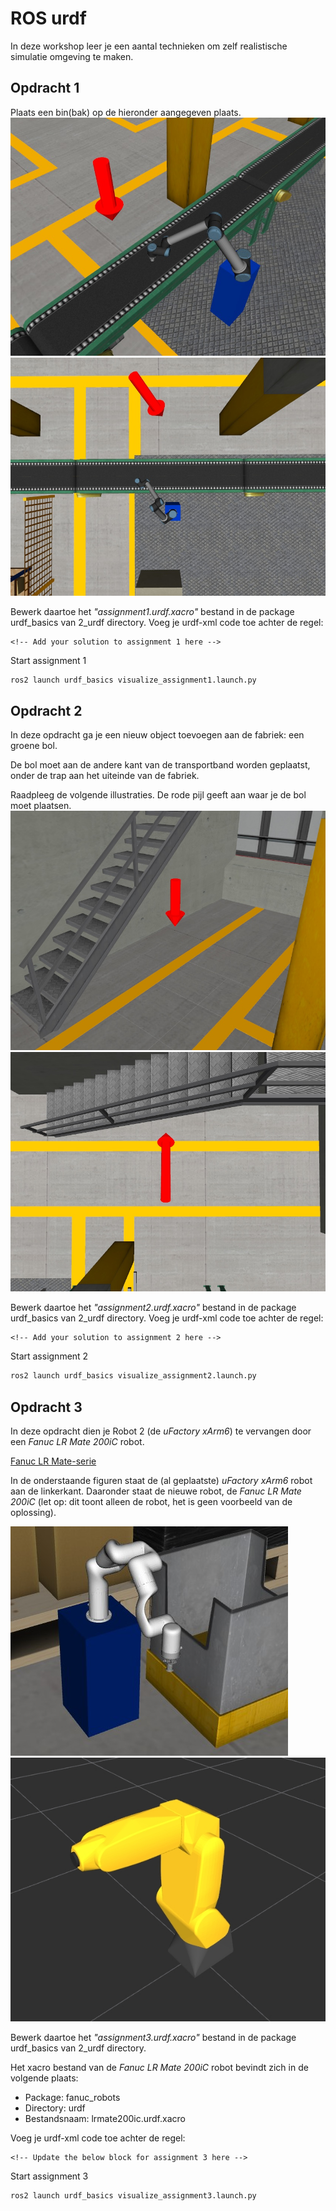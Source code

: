 # ROS urdf


In deze workshop leer je een aantal technieken om zelf realistische simulatie omgeving te maken.

## Opdracht 1
Plaats een bin(bak) op de hieronder aangegeven plaats.
![Image](./images/assignment1_arrow_perspective.jpg)
![Image](./images/assignment1_arrow_top_view.jpg)

Bewerk daartoe het *"assignment1.urdf.xacro"* bestand in de package urdf_basics van 2_urdf directory.
Voeg je urdf-xml code toe achter de regel:

```
<!-- Add your solution to assignment 1 here -->
```

Start assignment 1
```bash
ros2 launch urdf_basics visualize_assignment1.launch.py
```

## Opdracht 2
In deze opdracht ga je een nieuw object toevoegen aan de fabriek: een groene bol.

De bol moet aan de andere kant van de transportband worden geplaatst, onder de trap aan het uiteinde van de fabriek.

Raadpleeg de volgende illustraties. De rode pijl geeft aan waar je de bol moet plaatsen.
![Image](./images/assignment2_arrow_perspective.jpg)
![Image](./images/assignment2_arrow_top_view.jpg)

Bewerk daartoe het *"assignment2.urdf.xacro"* bestand in de package urdf_basics van 2_urdf directory.
Voeg je urdf-xml code toe achter de regel:
```
<!-- Add your solution to assignment 2 here -->
```

Start assignment 2
```bash
ros2 launch urdf_basics visualize_assignment2.launch.py
```
## Opdracht 3
In deze opdracht dien je Robot 2 (de *uFactory xArm6*) te vervangen door een *Fanuc LR Mate 200iC* robot.

[Fanuc LR Mate-serie](https://www.fanuc.eu/be/nl/robots/robot-filter-pagina/lrmate-serie)

In de onderstaande figuren staat de (al geplaatste) *uFactory xArm6* robot aan de linkerkant. Daaronder staat de nieuwe robot, de *Fanuc LR Mate 200iC* (let op: dit toont alleen de robot, het is geen voorbeeld van de oplossing).

![Image](./images/assignment3_original_robot.jpg)
![Image](./images/assignment3_replacement_robot.jpg)

Bewerk daartoe het *"assignment3.urdf.xacro"* bestand in de package urdf_basics van 2_urdf directory.

Het xacro bestand van de *Fanuc LR Mate 200iC* robot bevindt zich in de volgende plaats:
* Package: fanuc_robots
* Directory: urdf
* Bestandsnaam: lrmate200ic.urdf.xacro

Voeg je urdf-xml code toe achter de regel:
```
<!-- Update the below block for assignment 3 here -->
```

Start assignment 3
```bash
ros2 launch urdf_basics visualize_assignment3.launch.py
```


